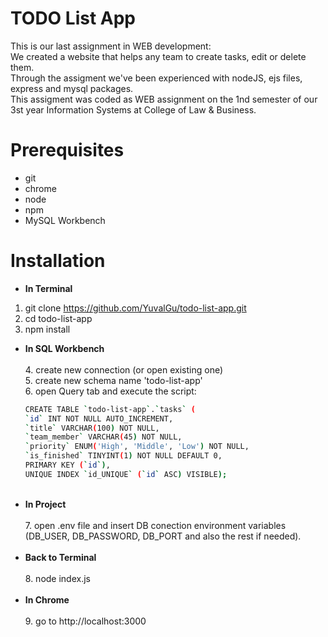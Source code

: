 # TODO List App

This is our last assignment in WEB development:<br />
We created a website that helps any team to create tasks, edit or delete them.<br />
Through the assigment we've been experienced with nodeJS, ejs files, express and mysql packages.<br />
This assigment was coded as WEB assignment on the 1nd semester of our 3st year Information Systems at College of Law & Business.<br />


# Prerequisites

- git
- chrome
- node
- npm
- MySQL Workbench

# Installation

- **In Terminal**
 1. git clone https://github.com/YuvalGu/todo-list-app.git<br />
  2. cd todo-list-app<br />
  3. npm install<br />
- **In SQL Workbench**<br /><br />
  4. create new connection (or open existing one)<br />
  5. create new schema name 'todo-list-app'<br />
  6. open Query tab and execute the script:<br />
  ```bash
  CREATE TABLE `todo-list-app`.`tasks` (
  `id` INT NOT NULL AUTO_INCREMENT,
  `title` VARCHAR(100) NOT NULL,
  `team_member` VARCHAR(45) NOT NULL,
  `priority` ENUM('High', 'Middle', 'Low') NOT NULL,
  `is_finished` TINYINT(1) NOT NULL DEFAULT 0,
  PRIMARY KEY (`id`),
  UNIQUE INDEX `id_UNIQUE` (`id` ASC) VISIBLE);
  ```
  <br />
- **In Project**<br /><br />
  7. open .env file and insert DB conection environment variables (DB_USER, DB_PASSWORD, DB_PORT and also the rest if needed).<br /><br />
- **Back to Terminal**<br /><br />
  8. node index.js<br /><br />
- **In Chrome**<br /><br />
  9. go to http://localhost:3000
